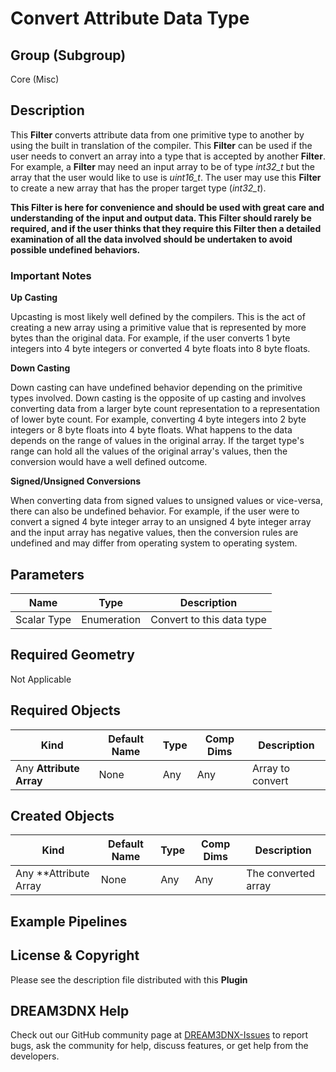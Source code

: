 # Convert Attribute Data Type

## Group (Subgroup)

Core (Misc)

## Description

This **Filter** converts attribute data from one primitive type to another by using the built in translation of the compiler. This **Filter** can be used if the user needs to convert an array into a type that is accepted by another **Filter**. For example, a **Filter** may need an input array to be of type _int32_t_ but the array that the user would like to use is _uint16_t_. The user may use this **Filter** to create a new array that has the proper target type (_int32_t_).

**This Filter is here for convenience and should be used with great care and understanding of the input and output data. This Filter should rarely be required, and if the user thinks that they require this Filter then a detailed examination of all the data involved should be undertaken to avoid possible undefined behaviors.**

### Important Notes

**Up Casting**

Upcasting is most likely well defined by the compilers. This is the act of creating a new array using a primitive value that is represented by more bytes than the original data. For example, if the user converts 1 byte integers into 4 byte integers or converted 4 byte floats into 8 byte floats.

**Down Casting**

Down casting can have undefined behavior depending on the primitive types involved. Down casting is the opposite of up casting and involves converting data from a larger byte count representation to a representation of lower byte count. For example, converting 4 byte integers into 2 byte integers or 8 byte floats into 4 byte floats. What happens to the data depends on the range of values in the original array. If the target type's range can hold all the values of the original array's values, then the conversion would have a well defined outcome.

**Signed/Unsigned Conversions**

When converting data from signed values to unsigned values or vice-versa, there can also be undefined behavior. For example, if the user were to convert a signed 4 byte integer array to an unsigned 4 byte integer array and the input array has negative values, then the conversion rules are undefined and may differ from operating system to operating system.

## Parameters

| Name             | Type | Description |
|------------------|------|--------------|
| Scalar Type      | Enumeration | Convert to this data type |

## Required Geometry

Not Applicable

## Required Objects

| Kind                      | Default Name | Type     | Comp Dims | Description                                 |
|---------------------------|--------------|----------|--------|---------------------------------------------|
| Any **Attribute Array**  | None | Any | Any | Array to convert |

## Created Objects

| Kind                      | Default Name | Type     | Comp Dims | Description                                 |
|---------------------------|--------------|----------|--------|---------------------------------------------|
| Any **Attribute Array | None | Any | Any | The converted array |

## Example Pipelines

## License & Copyright

Please see the description file distributed with this **Plugin**

## DREAM3DNX Help

Check out our GitHub community page at [DREAM3DNX-Issues](https://github.com/BlueQuartzSoftware/DREAM3DNX-Issues) to report bugs, ask the community for help, discuss features, or get help from the developers.
